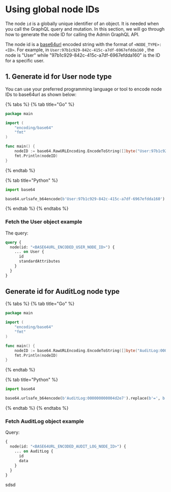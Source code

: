 # Using global node IDs

The node `id` is a globally unique identifier of an object. It is needed when you call the GraphQL query and mutation. In this section, we will go through how to generate the node ID for calling the Admin GraphQL API.

The node id is a [base64url](https://datatracker.ietf.org/doc/html/rfc4648#section-5) encoded string with the format of `<NODE_TYPE>:<ID>`. For example, in `User:97b1c929-842c-415c-a7df-6967efdda160` , the node is "User" while "97b1c929-842c-415c-a7df-6967efdda160" is the ID for a specific user.

## 1. Generate id for User node type

You can use your preferred programming language or tool to encode node IDs to base64url as shown below:

{% tabs %}
{% tab title="Go" %}
```go
package main

import (
	"encoding/base64"
	"fmt"
)

func main() {
	nodeID := base64.RawURLEncoding.EncodeToString([]byte("User:97b1c929-842c-415c-a7df-6967efdda160"))
	fmt.Println(nodeID)
}
```
{% endtab %}

{% tab title="Python" %}
```python
import base64

base64.urlsafe_b64encode(b'User:97b1c929-842c-415c-a7df-6967efdda160').replace(b'=', b'')
```
{% endtab %}
{% endtabs %}

### Fetch the User object example

The query:

```graphql
query {
  node(id: "<BASE64URL_ENCODED_USER_NODE_ID>") {
    ... on User {
      id
      standardAttributes
    }
  }
}
```



## Generate id for AuditLog node type&#x20;

{% tabs %}
{% tab title="Go" %}
```go
package main

import (
	"encoding/base64"
	"fmt"
)

func main() {
	nodeID := base64.RawURLEncoding.EncodeToString([]byte("AuditLog:000000000004d2e7"))
	fmt.Println(nodeID)
}
```
{% endtab %}

{% tab title="Python" %}
```python
import base64

base64.urlsafe_b64encode(b'AuditLog:000000000004d2e7').replace(b'=', b'')
```
{% endtab %}
{% endtabs %}

### Fetch AuditLog object example

Query:

```graphql
{
  node(id: "<BASE64URL_ENCODED_AUDIT_LOG_NODE_ID>") {
    ... on AuditLog {
      id
      data
    }
  }
}
```

sdsd
